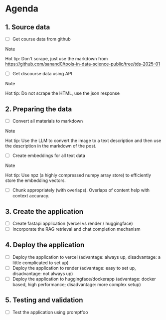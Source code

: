 # Agenda

## 1. Source data
 - [ ] Get course data from github

> [!NOTE]
> Hot tip: Don't scrape, just use the markdown from https://github.com/sanand0/tools-in-data-science-public/tree/tds-2025-01
 
 - [ ] Get discourse data using API

> [!NOTE]
> Hot tip:  Do not scrape the HTML, use the json response

## 2. Preparing the data
 - [ ] Convert all materials to markdown

> [!NOTE]
> Hot tip: Use the LLM to convert the image to a text description and then use the description in the markdown of the post.

- [ ] Create embeddings for all text data

> [!NOTE]
> Hot tip: Use npz (a highly compressed numpy array store) to efficiently store the embedding vectors.

- [ ] Chunk appropriately (with overlaps). Overlaps of content help with context accuracy.

## 3. Create the application

- [ ] Create fastapi application (vercel vs render / huggingface)
- [ ] Incorporate the RAG retrieval and chat completion mechanism

## 4. Deploy the application
- [ ] Deploy the application to vercel (advantage: always up, disadvantage: a little complicated to set up)
- [ ] Deploy the application to render (advantage: easy to set up, disadvantage: not always up)
- [ ] Deploy the application to huggingface/dockerapp (advantage: docker based, high performance; disadvantage: more complex setup)

## 5. Testing and validation
- [ ] Test the application using promptfoo
